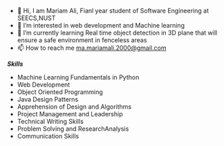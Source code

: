- 👋 Hi, I am Mariam Ali, Fianl year student of Software Engineering at SEECS,NUST 
- 👀 I’m interested in web development and Machine learning
- 🌱 I’m currently learning Real time object detection in 3D plane that will ensure a safe environment in fenceless areas
- 📫 How to reach me ma.mariamali.2000@gmail.com

***Skills***
- Machine Learning Fundamentals in Python
- Web Development
- Object Oriented Programming
- Java Design Patterns
- Apprehension of Design and Algorithms
- Project Management and Leadership
- Technical Writing Skills
- Problem Solving and ResearchAnalysis
- Communication Skills


